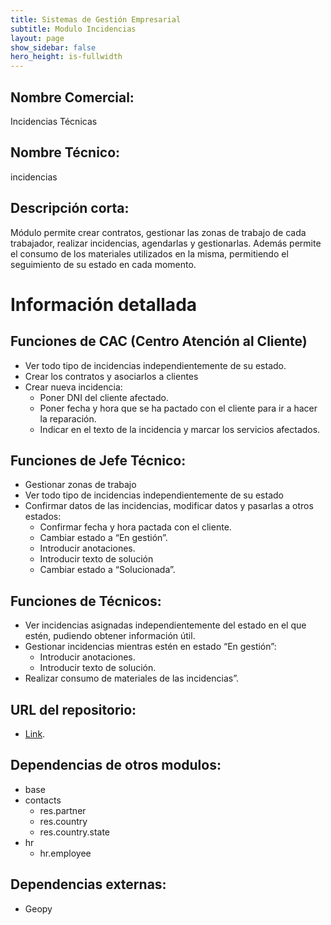 ```yaml
---
title: Sistemas de Gestión Empresarial
subtitle: Modulo Incidencias
layout: page
show_sidebar: false
hero_height: is-fullwidth
---
```

## Nombre Comercial: 
Incidencias Técnicas

## Nombre Técnico:
incidencias

## Descripción corta: 
Módulo permite crear contratos, gestionar las zonas de trabajo de cada trabajador, realizar incidencias, agendarlas y gestionarlas. Además permite el consumo de los materiales utilizados en la misma, permitiendo el seguimiento de su estado en cada momento. 

# Información detallada
## Funciones de CAC (Centro Atención al Cliente)
  - Ver todo tipo de incidencias independientemente de su estado.
   - Crear los contratos y asociarlos a clientes
   - Crear nueva incidencia:
      - Poner DNI del cliente afectado.
      - Poner fecha y hora que se ha pactado con el cliente para ir a hacer la reparación.
      - Indicar en el texto de la incidencia y marcar los servicios afectados.

## Funciones de Jefe Técnico:
   - Gestionar zonas de trabajo
   - Ver todo tipo de incidencias independientemente de su estado
   - Confirmar datos de las incidencias, modificar datos y pasarlas a otros estados:
      - Confirmar fecha y hora pactada con el cliente.
      - Cambiar estado a “En gestión”.
      - Introducir anotaciones.
      - Introducir texto de solución
      - Cambiar estado a “Solucionada”.

## Funciones de Técnicos:
   - Ver incidencias asignadas independientemente del estado en el que estén, pudiendo obtener información útil.
   - Gestionar incidencias mientras estén en estado “En gestión”:
      - Introducir anotaciones.
      - Introducir texto de solución.
   - Realizar consumo de materiales de las incidencias”.

## URL del repositorio:
   - [Link](https://github.com/JosemaVlc/modulo_incidencias).

## Dependencias de otros modulos:
   - base
   - contacts
      - res.partner
      - res.country
      - res.country.state
   - hr
      - hr.employee

## Dependencias externas:
   - Geopy
